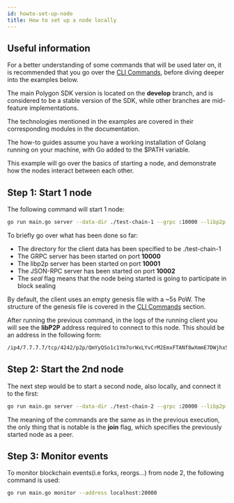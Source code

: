 ```yaml
---
id: howto-set-up-node
title: How to set up a node locally
---
```


## Useful information

For a better understanding of some commands that will be used later on, it is recommended that you go over
the [CLI Commands](/docs/cli-commands), before diving deeper into the examples below.

The main Polygon SDK version is located on the **develop** branch, and is considered to be a stable version of the SDK,
while other branches are mid-feature implementations.

The technologies mentioned in the examples are covered in their corresponding modules in the documentation.

The how-to guides assume you have a working installation of Golang running on your machine, with Go added to the $PATH variable.


This example will go over the basics of starting a node, and demonstrate how the nodes interact between each other.

## Step 1: Start 1 node

The following command will start 1 node:

````bash
go run main.go server --data-dir ./test-chain-1 --grpc :10000 --libp2p :10001 --jsonrpc :10002 --seal
````

To briefly go over what has been done so far:

* The directory for the client data has been specified to be ./test-chain-1
* The GRPC server has been started on port **10000**
* The libp2p server has been started on port **10001**
* The JSON-RPC server has been started on port **10002**
* The *seal* flag means that the node being started is going to participate in block sealing

By default, the client uses an empty genesis file with a ~5s PoW. The structure of the genesis file is covered in
the [CLI Commands](/docs/cli-commands) section.

After running the previous command, in the logs of the running client you will see the **libP2P** address required to
connect to this node. This should be an address in the following form:

````bash
/ip4/7.7.7.7/tcp/4242/p2p/QmYyQSo1c1Ym7orWxLYvCrM2EmxFTANf8wXmmE7DWjhx5N
````

## Step 2: Start the 2nd node

The next step would be to start a second node, also locally, and connect it to the first:

````bash
go run main.go server --data-dir ./test-chain-2 --grpc :20000 --libp2p :20001 --jsonrpc :20002 --seal --join <node-1-libp2p-addr>
````

The meaning of the commands are the same as in the previous execution, the only thing that is notable is the **join**
flag, which specifies the previously started node as a peer.

## Step 3: Monitor events

To monitor blockchain events(i.e forks, reorgs...) from node 2, the following command is used:
````bash
go run main.go monitor --address localhost:20000
````